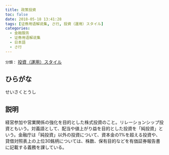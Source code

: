 ```yaml
---
title: 政策投資
toc: false
date: 2018-05-18 13:41:28
tags: [证券用语解说集, さ行, 投資（運用）スタイル]
categories:
  - 金融服务
  - 证券用语解说集
  - 日本語
  - さ行
---
```


`分類：` [投資（運用）スタイル](/tags/投資（運用）スタイル/)

## ひらがな

せいさくとうし

## 説明

経営参加や営業関係の強化を目的とした株式投資のこと。リレーションシップ投資ともいう。対義語として、配当や値上がり益を目的とした投資を「純投資」という。金融庁は「純投資」以外の投資について、資本金の1%を超える投資や、貸借対照表上の上位30銘柄については、株数、保有目的などを有価証券報告書に記載する義務を課している。
